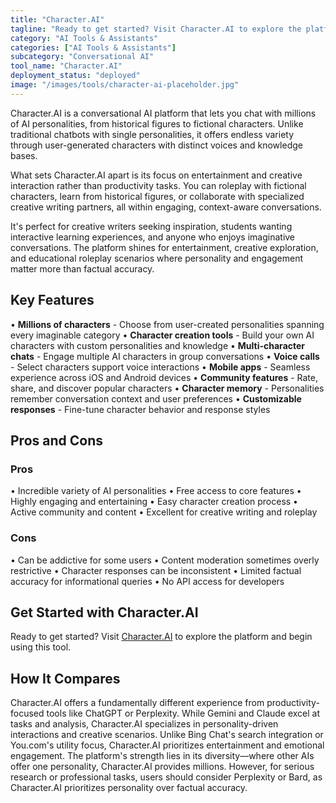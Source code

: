 ```yaml
---
title: "Character.AI"
tagline: "Ready to get started? Visit Character.AI to explore the platform and begin us..."
category: "AI Tools & Assistants"
categories: ["AI Tools & Assistants"]
subcategory: "Conversational AI"
tool_name: "Character.AI"
deployment_status: "deployed"
image: "/images/tools/character-ai-placeholder.jpg"
---
```

Character.AI is a conversational AI platform that lets you chat with millions of AI personalities, from historical figures to fictional characters. Unlike traditional chatbots with single personalities, it offers endless variety through user-generated characters with distinct voices and knowledge bases.

What sets Character.AI apart is its focus on entertainment and creative interaction rather than productivity tasks. You can roleplay with fictional characters, learn from historical figures, or collaborate with specialized creative writing partners, all within engaging, context-aware conversations.

It's perfect for creative writers seeking inspiration, students wanting interactive learning experiences, and anyone who enjoys imaginative conversations. The platform shines for entertainment, creative exploration, and educational roleplay scenarios where personality and engagement matter more than factual accuracy.

## Key Features

• **Millions of characters** - Choose from user-created personalities spanning every imaginable category
• **Character creation tools** - Build your own AI characters with custom personalities and knowledge
• **Multi-character chats** - Engage multiple AI characters in group conversations
• **Voice calls** - Select characters support voice interactions
• **Mobile apps** - Seamless experience across iOS and Android devices
• **Community features** - Rate, share, and discover popular characters
• **Character memory** - Personalities remember conversation context and user preferences
• **Customizable responses** - Fine-tune character behavior and response styles

## Pros and Cons

### Pros
• Incredible variety of AI personalities
• Free access to core features
• Highly engaging and entertaining
• Easy character creation process
• Active community and content
• Excellent for creative writing and roleplay

### Cons
• Can be addictive for some users
• Content moderation sometimes overly restrictive
• Character responses can be inconsistent
• Limited factual accuracy for informational queries
• No API access for developers

## Get Started with Character.AI

Ready to get started? Visit [Character.AI](https://character.ai) to explore the platform and begin using this tool.

## How It Compares

Character.AI offers a fundamentally different experience from productivity-focused tools like ChatGPT or Perplexity. While Gemini and Claude excel at tasks and analysis, Character.AI specializes in personality-driven interactions and creative scenarios. Unlike Bing Chat's search integration or You.com's utility focus, Character.AI prioritizes entertainment and emotional engagement. The platform's strength lies in its diversity—where other AIs offer one personality, Character.AI provides millions. However, for serious research or professional tasks, users should consider Perplexity or Bard, as Character.AI prioritizes personality over factual accuracy.